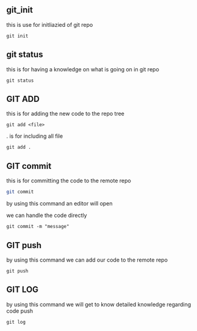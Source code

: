 ## git_init


this is use for initliazied of git repo

```
git init
```

## git status

this is for having a knowledge on what is going on in git repo

```
git status
```
## GIT ADD
this is for adding the new code to the repo tree

```
git add <file>

```
. is for including all file

```
git add .
```

## GIT commit

this is for committing the code to the remote repo

```sh
git commit
```
by using this command 
an editor will open

we can handle the code directly

```
git commit -m "message"
```

## GIT push

by using this command we can add our code to the remote repo

```
git push
```

## GIT LOG
by using this command we will get to know detailed knowledge regarding code push

```
git log
```